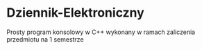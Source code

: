 # Dziennik-Elektroniczny
Prosty program konsolowy w C++ wykonany w ramach zaliczenia przedmiotu na 1 semestrze
